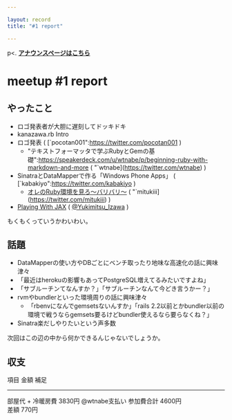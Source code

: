 ```yaml
---

layout: record
title: "#1 report"

---
```


p\<. <a href="./"><strong>アナウンスページはこちら</strong></a>

meetup #1 report
=================

やったこと
----------

-   ロゴ発表者が大胆に遅刻してドッキドキ
-   kanazawa.rb Intro
-   ロゴ発表 ( [`pocotan001":https://twitter.com/pocotan001 )
    * "テキストフォーマッタで学ぶRubyとGemの基礎":https://speakerdeck.com/u/wtnabe/p/beginning-ruby-with-markdown-and-more ( "`wtnabe](https://twitter.com/wtnabe)
    )
-   SinatraとDataMapperで作る「Windows Phone Apps」 (
    [`kabakiyo":https://twitter.com/kabakiyo )
    * <a href="https://speakerdeck.com/u/mitukiii/p/orefalse-ruby-huan-jing-wojian-ro-~-baribari~">オレのRuby環境を見ろ〜バリバリ〜</a> ( "`mitukiii](https://twitter.com/mitukiii)
    )
-   [Playing With
    JAX](https://speakerdeck.com/u/izawa/p/playing-with-jax) (
    [@Yukimitsu\_Izawa](https://twitter.com/Yukimitsu_Izawa) )

もくもくっていうかわいわい。

話題
----

-   DataMapperの使い方やDBごとにベンチ取ったり地味な高速化の話に興味津々
-   「最近はherokuの影響もあってPostgreSQL増えてるみたいですよね」
-   「サブルーチンてなんすか？」「サブルーチンなんて今どき言うかー？」
-   rvmやbundlerといった環境周りの話に興味津々
    -   「rbenvになんでgemsetsないんすか」「rails
        2.2以前とかbundler以前の環境で戦うならgemsets要るけどbundler使えるなら要らなくね？」
-   Sinatra楽だしやりたいという声多数

次回はこの辺の中から何かできるんじゃないでしょうか。

収支
----

  項目                金額     補足
  ------------------- -------- ---------------
  部屋代 + 冷暖房費   3830円   @wtnabe支払い
  参加費合計          4600円   
  差額                770円    


